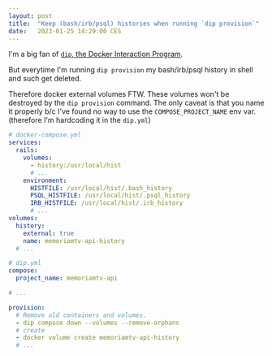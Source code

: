 ```yaml
---
layout: post
title:  "Keep (bash/irb/psql) histories when running `dip provision`"
date:   2023-01-25 14:29:00 CES
---
```


I'm a big fan of [`dip`, the Docker Interaction Program](https://github.com/bibendi/dip).

But everytime I'm running `dip provision` my bash/irb/psql history in shell and such get deleted.

Therefore docker external volumes FTW. These volumes won't be destroyed by the `dip provision` command. The only caveat is that you name it properly b/c I've found no way to use the `COMPOSE_PROJECT_NAME` env var. (therefore I'm hardcoding it in the `dip.yml`)

```yaml
# docker-compose.yml
services:
  rails:
    volumes:
      - history:/usr/local/hist
      # ...
    environment:
      HISTFILE: /usr/local/hist/.bash_history
      PSQL_HISTFILE: /usr/local/hist/.psql_history
      IRB_HISTFILE: /usr/local/hist/.irb_history
      # ...
volumes:
  history:
    external: true
    name: memoriamtv-api-history
  # ...
```

```yaml
# dip.yml
compose:
  project_name: memoriamtv-api

# ...

provision:
  # Remove old containers and volumes.
  - dip compose down --volumes --remove-orphans
  # create
  - docker volume create memoriamtv-api-history
  # ...
```

